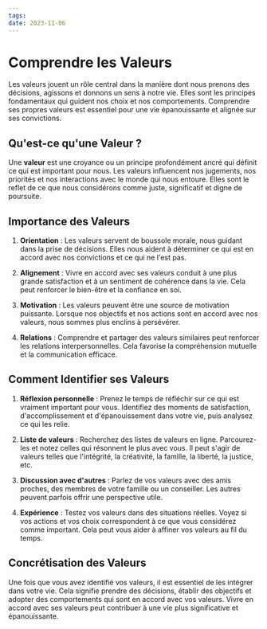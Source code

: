 ```yaml
---
tags: 
date: 2023-11-06
---
```

# Comprendre les Valeurs

Les valeurs jouent un rôle central dans la manière dont nous prenons des décisions, agissons et donnons un sens à notre vie. Elles sont les principes fondamentaux qui guident nos choix et nos comportements. Comprendre ses propres valeurs est essentiel pour une vie épanouissante et alignée sur ses convictions.

## Qu'est-ce qu'une Valeur ?

Une **valeur** est une croyance ou un principe profondément ancré qui définit ce qui est important pour nous. Les valeurs influencent nos jugements, nos priorités et nos interactions avec le monde qui nous entoure. Elles sont le reflet de ce que nous considérons comme juste, significatif et digne de poursuite.

## Importance des Valeurs

1. **Orientation** : Les valeurs servent de boussole morale, nous guidant dans la prise de décisions. Elles nous aident à déterminer ce qui est en accord avec nos convictions et ce qui ne l'est pas.
    
2. **Alignement** : Vivre en accord avec ses valeurs conduit à une plus grande satisfaction et à un sentiment de cohérence dans la vie. Cela peut renforcer le bien-être et la confiance en soi.
    
3. **Motivation** : Les valeurs peuvent être une source de motivation puissante. Lorsque nos objectifs et nos actions sont en accord avec nos valeurs, nous sommes plus enclins à persévérer.
    
4. **Relations** : Comprendre et partager des valeurs similaires peut renforcer les relations interpersonnelles. Cela favorise la compréhension mutuelle et la communication efficace.
    

## Comment Identifier ses Valeurs

1. **Réflexion personnelle** : Prenez le temps de réfléchir sur ce qui est vraiment important pour vous. Identifiez des moments de satisfaction, d'accomplissement et d'épanouissement dans votre vie, puis analysez ce qui les relie.
    
2. **Liste de valeurs** : Recherchez des listes de valeurs en ligne. Parcourez-les et notez celles qui résonnent le plus avec vous. Il peut s'agir de valeurs telles que l'intégrité, la créativité, la famille, la liberté, la justice, etc.
    
3. **Discussion avec d'autres** : Parlez de vos valeurs avec des amis proches, des membres de votre famille ou un conseiller. Les autres peuvent parfois offrir une perspective utile.
    
4. **Expérience** : Testez vos valeurs dans des situations réelles. Voyez si vos actions et vos choix correspondent à ce que vous considérez comme important. Cela peut vous aider à affiner vos valeurs au fil du temps.
    

## Concrétisation des Valeurs

Une fois que vous avez identifié vos valeurs, il est essentiel de les intégrer dans votre vie. Cela signifie prendre des décisions, établir des objectifs et adopter des comportements qui sont en accord avec vos valeurs. Vivre en accord avec ses valeurs peut contribuer à une vie plus significative et épanouissante.
